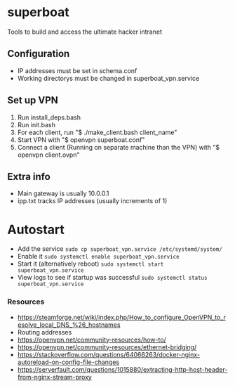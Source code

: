 # superboat
Tools to build and access the ultimate hacker intranet

## Configuration
- IP addresses must be set in schema.conf
- Working directorys must be changed in superboat_vpn.service

## Set up VPN
1. Run install_deps.bash
1. Run init.bash
1. For each client, run "$ ./make_client.bash client_name"
1. Start VPN with "$ openvpn superboat.conf"
1. Connect a client (Running on separate machine than the VPN) with "$ openvpn client.ovpn"

## Extra info
- Main gateway is usually 10.0.0.1
- ipp.txt tracks IP addresses (usually increments of 1)

# Autostart
- Add the service `sudo cp superboat_vpn.service /etc/systemd/system/`
- Enable it `sudo systemctl enable superboat_vpn.service`
- Start it (alternatively reboot) `sudo systemctl start superboat_vpn.service`
- View logs to see if startup was successful `sudo systemctl status superboat_vpn.service`

### Resources
- https://steamforge.net/wiki/index.php/How_to_configure_OpenVPN_to_resolve_local_DNS_%26_hostnames
- Routing addresses
- https://openvpn.net/community-resources/how-to/
- https://openvpn.net/community-resources/ethernet-bridging/
- https://stackoverflow.com/questions/64066263/docker-nginx-autoreload-on-config-file-changes
- https://serverfault.com/questions/1015880/extracting-http-host-header-from-nginx-stream-proxy